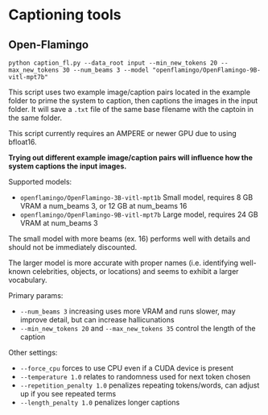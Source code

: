 # Captioning tools

## Open-Flamingo

`python caption_fl.py --data_root input --min_new_tokens 20 --max_new_tokens 30 --num_beams 3 --model "openflamingo/OpenFlamingo-9B-vitl-mpt7b"`

This script uses two example image/caption pairs located in the example folder to prime the system to caption, then captions the images in the input folder. It will save a `.txt` file of the same base filename with the captoin in the same folder. 

This script currently requires an AMPERE or newer GPU due to using bfloat16. 

**Trying out different example image/caption pairs will influence how the system captions the input images.**

Supported models:

* `openflamingo/OpenFlamingo-3B-vitl-mpt1b` Small model, requires 8 GB VRAM a num_beams 3, or 12 GB at num_beams 16
* `openflamingo/OpenFlamingo-9B-vitl-mpt7b` Large model, requires 24 GB VRAM at num_beams 3

The small model with more beams (ex. 16) performs well with details and should not be immediately discounted. 

The larger model is more accurate with proper names (i.e. identifying well-known celebrities, objects, or locations) and seems to exhibit a larger vocabulary.

Primary params:

* `--num_beams 3` increasing uses more VRAM and runs slower, may improve detail, but can increase hallicunations
* `--min_new_tokens 20` and `--max_new_tokens 35` control the length of the caption

Other settings:

* `--force_cpu` forces to use CPU even if a CUDA device is present
* `--temperature 1.0` relates to randomness used for next token chosen
* `--repetition_penalty 1.0` penalizes repeating tokens/words, can adjust up if you see repeated terms
* `--length_penalty 1.0` penalizes longer captions
